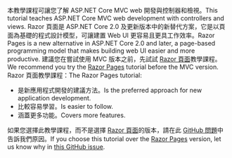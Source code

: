 <span data-ttu-id="92c4d-101">本教學課程可讓您了解 ASP.NET Core MVC web 開發與控制器和檢視。</span><span class="sxs-lookup"><span data-stu-id="92c4d-101">This tutorial teaches ASP.NET Core MVC web development with controllers and views.</span></span> <span data-ttu-id="92c4d-102">Razor 頁面是 ASP.NET Core 2.0 及更新版本中的新替代方案，它是以頁面為基礎的程式設計模型，可讓建置 Web UI 更容易且更具工作效率。</span><span class="sxs-lookup"><span data-stu-id="92c4d-102">Razor Pages is a new alternative in ASP.NET Core 2.0 and later, a page-based programming model that makes building web UI easier and more productive.</span></span> <span data-ttu-id="92c4d-103">建議您在嘗試使用 MVC 版本之前，先試試 [Razor 頁面](xref:tutorials/razor-pages/razor-pages-start)教學課程。</span><span class="sxs-lookup"><span data-stu-id="92c4d-103">We recommend you try the [Razor Pages](xref:tutorials/razor-pages/razor-pages-start) tutorial before the MVC version.</span></span> <span data-ttu-id="92c4d-104">Razor 頁面教學課程：</span><span class="sxs-lookup"><span data-stu-id="92c4d-104">The Razor Pages tutorial:</span></span>

* <span data-ttu-id="92c4d-105">是新應用程式開發的建議方法。</span><span class="sxs-lookup"><span data-stu-id="92c4d-105">Is the preferred approach for new application development.</span></span>
* <span data-ttu-id="92c4d-106">比較容易學習。</span><span class="sxs-lookup"><span data-stu-id="92c4d-106">Is easier to follow.</span></span>
* <span data-ttu-id="92c4d-107">涵蓋更多功能。</span><span class="sxs-lookup"><span data-stu-id="92c4d-107">Covers more features.</span></span>

<span data-ttu-id="92c4d-108">如果您選擇此教學課程，而不是選擇 [Razor 頁面](xref:tutorials/razor-pages/razor-pages-start)的版本，請在此 [GitHub 問題](https://github.com/aspnet/Docs/issues/6146)中告訴我們原因。</span><span class="sxs-lookup"><span data-stu-id="92c4d-108">If you choose this tutorial over the [Razor Pages](xref:tutorials/razor-pages/razor-pages-start) version, let us know why in [this GitHub issue](https://github.com/aspnet/Docs/issues/6146).</span></span>
